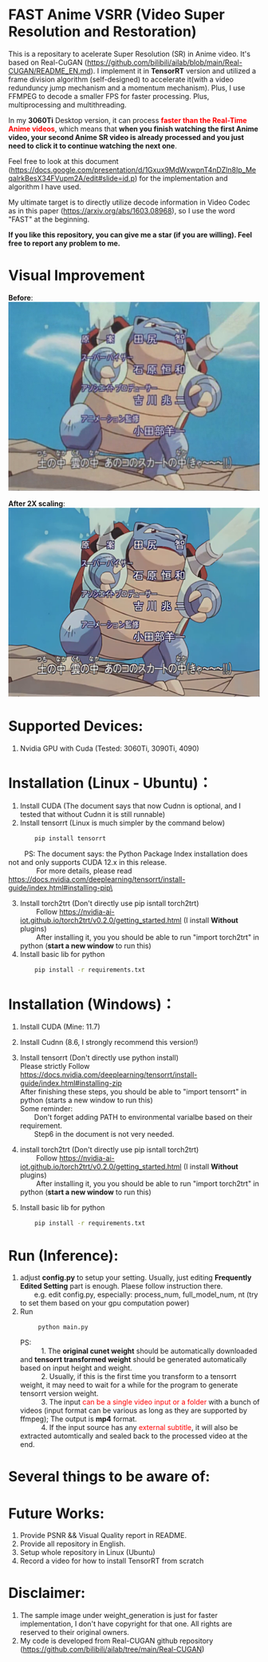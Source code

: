 # FAST Anime VSRR (Video Super Resolution and Restoration)
This is a repositary to acelerate Super Resolution (SR) in Anime video.
It's based on Real-CuGAN (https://github.com/bilibili/ailab/blob/main/Real-CUGAN/README_EN.md). 
I implement it in **TensorRT** version and utilized a frame division algorithm (self-designed) to accelerate it(with a video redunduncy jump mechanism and a momentum mechanism). Plus, I use FFMPEG to decode a smaller FPS for faster processing. Plus, multiprocessing and multithreading.

In my **3060Ti** Desktop version, it can process <span style="color:red">**faster than the Real-Time Anime videos**</span>, which means that **when you finish watching the first Anime video, your second Anime SR video is already processed and you just need to click it to continue watching the next one**.

Feel free to look at this document (https://docs.google.com/presentation/d/1Gxux9MdWxwpnT4nDZln8Ip_MeqalrkBesX34FVupm2A/edit#slide=id.p) for the implementation and algorithm I have used.

My ultimate target is to directly utilize decode information in Video Codec as in this paper (https://arxiv.org/abs/1603.08968), so I use the word "FAST" at the beginning.


**If you like this repository, you can give me a star (if you are willing). Feel free to report any problem to me.**


# Visual Improvement
**Before**:\
![compare1](figures/before.png)

**After 2X scaling**:\
![compare2](figures/processed.png)


# Supported Devices:
1. Nvidia GPU with Cuda (Tested: 3060Ti, 3090Ti, 4090)


# Installation (**Linux - Ubuntu**)：
1. Install CUDA  (The document says that now Cudnn is optional, and I tested that without Cudnn it is still runnable)
2. Install tensorrt (Linux is much simpler by the command below) 
    ```bash
        pip install tensorrt
    ```
&emsp;&emsp; PS: The document says: the Python Package Index installation does not and only supports CUDA 12.x in this release.\
&emsp;&emsp;&emsp;&emsp;For more details, please read https://docs.nvidia.com/deeplearning/tensorrt/install-guide/index.html#installing-pip\
   
3. Install torch2trt (Don't directly use pip isntall torch2trt)\
    &emsp;&emsp; Follow https://nvidia-ai-iot.github.io/torch2trt/v0.2.0/getting_started.html   (I install **Without** plugins)\
    &emsp;&emsp; After installing it, you you should be able to run "import torch2trt" in python (**start a new window** to run this)
4. Install basic lib for python 
    ```bash
        pip install -r requirements.txt
    ```


# Installation (**Windows**)：
1. Install CUDA (Mine: 11.7)
2. Install Cudnn (8.6, I strongly recommend this version!)
3. Install tensorrt (Don't directly use python install) \
    Please strictly Follow https://docs.nvidia.com/deeplearning/tensorrt/install-guide/index.html#installing-zip \
    After finishing these steps, you should be able to "import tensorrt" in python (starts a new window to run this)\
    Some reminder:\
        &emsp;&emsp;Don't forget adding PATH to environmental varialbe based on their requirement.\
        &emsp;&emsp;Step6 in the document is not very needed.

4. install torch2trt (Don't directly use pip isntall torch2trt)\
    &emsp;&emsp; Follow https://nvidia-ai-iot.github.io/torch2trt/v0.2.0/getting_started.html   (I install **Without** plugins)\
    &emsp;&emsp; After installing it, you you should be able to run "import torch2trt" in python (**start a new window** to run this)

5. Install basic lib for python 
    ```bash
        pip install -r requirements.txt
    ```





# Run (Inference):
1. adjust **config.py** to setup your setting. Usually, just editing **Frequently Edited Setting** part is enough. Plaese follow instruction there.\
    &emsp;&emsp;e.g. edit config.py, especially: process_num, full_model_num, nt  (try to set them based on your gpu computation power)
1. Run 
   ```bash
        python main.py
   ```
   PS:\
   &emsp;&emsp;&emsp;1. The **original cunet weight** should be automatically downloaded and **tensorrt transformed weight** should be generated automatically based on input height and weight. \
   &emsp;&emsp;&emsp;2. Usually, if this is the first time you transform to a tensorrt weight, it may need to wait for a while for the program to generate tensorrt version weight. \
   &emsp;&emsp;&emsp;3. The input <span style="color:red"> can be a single video input or a folder </span> with a bunch of videos (input format can be various as long as they are supported by ffmpeg); The output is **mp4** format. \
   &emsp;&emsp;&emsp;4. If the input source has any <span style="color:red">external subtitle</span>, it will also be extracted automtically and sealed back to the processed video at the end.




<!-- 1. run "python mass_production.py" to process all videos inside a folder (needed to edit input_dir && store_dir)
   run "python main.py" to process just one single file (edit input and output directory in config.py by inp_path && store_dir) [**This mode doesn't use any multiprocessing**, so it's **much slower than mass_production.py**]
    (Wait me to update parallel.py) -->

# Several things to be aware of:



# Future Works:
1. Provide PSNR && Visual Quality report in README.
1. Provide all repository in English.
1. Setup whole repository in Linux (Ubuntu)
1. Record a video for how to install TensorRT from scratch


# Disclaimer:
1. The sample image under weight_generation is just for faster implementation, I don't have copyright for that one. All rights are reserved to their original owners.
1. My code is developed from Real-CUGAN github repository (https://github.com/bilibili/ailab/tree/main/Real-CUGAN)

